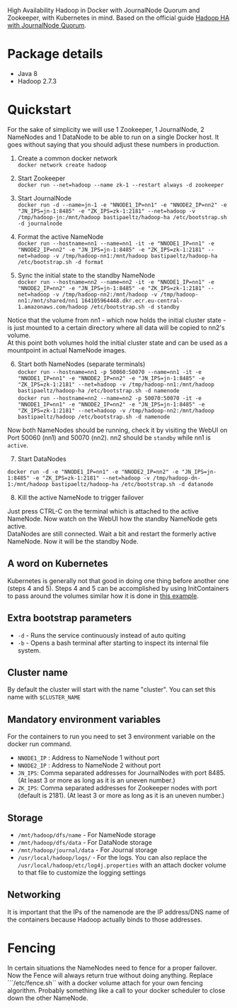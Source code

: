 High Availability Hadoop in Docker with JournalNode Quorum and Zookeeper, with Kubernetes in mind. Based on the official guide [Hadoop HA with JournalNode Quorum](https://hadoop.apache.org/docs/r2.7.3/hadoop-project-dist/hadoop-hdfs/HDFSHighAvailabilityWithQJM.html).

# Package details
* Java 8
* Hadoop 2.7.3

# Quickstart
For the sake of simplicity we will use 1 Zookeeper, 1 JournalNode, 2 NameNodes and 1 DataNode to be able to run on a single Docker host.
It goes without saying that you should adjust these numbers in production.

1. Create a common docker network  
```docker network create hadoop```

2. Start Zookeeper  
```docker run --net=hadoop --name zk-1 --restart always -d zookeeper```

3. Start JournalNode  
```docker run -d --name=jn-1 -e "NNODE1_IP=nn1" -e "NNODE2_IP=nn2" -e "JN_IPS=jn-1:8485" -e "ZK_IPS=zk-1:2181" --net=hadoop -v /tmp/hadoop-jn:/mnt/hadoop bastipaeltz/hadoop-ha /etc/bootstrap.sh -d journalnode```

4. Format the active NameNode  
```docker run --hostname=nn1 --name=nn1 -it -e "NNODE1_IP=nn1" -e "NNODE2_IP=nn2" -e "JN_IPS=jn-1:8485" -e "ZK_IPS=zk-1:2181" --net=hadoop -v /tmp/hadoop-nn1:/mnt/hadoop bastipaeltz/hadoop-ha /etc/bootstrap.sh -d format```

5. Sync the initial state to the standby NameNode  
```docker run --hostname=nn2 --name=nn2 -it -e "NNODE1_IP=nn1" -e "NNODE2_IP=nn2" -e "JN_IPS=jn-1:8485" -e "ZK_IPS=zk-1:2181" --net=hadoop -v /tmp/hadoop-nn2:/mnt/hadoop -v /tmp/hadoop-nn1:/mnt/shared/nn1 164105964448.dkr.ecr.eu-central-1.amazonaws.com/hadoop /etc/bootstrap.sh -d standby```  

Notice that the volume from nn1 - which now holds the initial cluster state - is just mounted to a certain directory where all data will be copied to nn2's volume.  
At this point both volumes hold the initial cluster state and can be used as a mountpoint in actual NameNode images.

6. Start both NameNodes (separate terminals)  
```docker run --hostname=nn1 -p 50060:50070 --name=nn1 -it -e "NNODE1_IP=nn1" -e "NNODE2_IP=nn2" -e "JN_IPS=jn-1:8485" -e "ZK_IPS=zk-1:2181" --net=hadoop -v /tmp/hadoop-nn1:/mnt/hadoop bastipaeltz/hadoop-ha /etc/bootstrap.sh -d namenode```  
```docker run --hostname=nn2 --name=nn2 -p 50070:50070 -it -e "NNODE1_IP=nn1" -e "NNODE2_IP=nn2" -e "JN_IPS=jn-1:8485" -e "ZK_IPS=zk-1:2181" --net=hadoop -v /tmp/hadoop-nn2:/mnt/hadoop bastipaeltz/hadoop /etc/bootstrap.sh -d namenode```

Now both NameNodes should be running, check it by visiting the WebUI on Port 50060 (nn1) and 50070 (nn2). nn2 should be `standby` while nn1 is `active`.

7. Start DataNodes

```docker run -d -e "NNODE1_IP=nn1" -e "NNODE2_IP=nn2" -e "JN_IPS=jn-1:8485" -e "ZK_IPS=zk-1:2181" --net=hadoop -v /tmp/hadoop-dn-1:/mnt/hadoop bastipaeltz/hadoop-ha /etc/bootstrap.sh -d datanode```

8. Kill the active NameNode to trigger failover

Just press CTRL-C on the terminal which is attached to the active NameNode. Now watch on the WebUI how the standby NameNode gets active.  
DataNodes are still connected. Wait a bit and restart the formerly active NameNode. Now it will be the standby Node.

## A word on Kubernetes
Kubernetes is generally not that good in doing one thing before another one (steps 4 and 5).
Steps 4 and 5 can be accomplished by using InitContainers to pass around the volumes similar how it is done in [this example](https://kubernetes.io/docs/tutorials/stateful-application/run-replicated-stateful-application/#statefulset).

## Extra bootstrap parameters
* ```-d``` - Runs the service continuously instead of auto quiting
* ```-b``` - Opens a bash terminal after starting to inspect its internal file system.

## Cluster name
By default the cluster will start with the name "cluster". You can set this name with ```$CLUSTER_NAME```

## Mandatory environment variables
For the containers to run you need to set 3 environment variable on the docker run command.

* ```NNODE1_IP``` : Address to NameNode 1 without port
* ```NNODE2_IP``` : Address to NameNode 2 without port
* ```JN_IPS```: Comma separated addresses for JournalNodes with port 8485. (At least 3 or more as long as it is an uneven number.)
* ```ZK_IPS```: Comma separated addresses for Zookeeper nodes with port (default is 2181).  (At least 3 or more as long as it is an uneven number.)

## Storage
* ```/mnt/hadoop/dfs/name``` - For NameNode storage
* ```/mnt/hadoop/dfs/data``` - For DataNode storage
* ```/mnt/hadoop/journal/data``` - For Journal storage
* ```/usr/local/hadoop/logs/``` - For the logs. You can also replace the ```/usr/local/hadoop/etc/log4j.properties``` with an attach docker volume to that file to customize the logging settings

## Networking

It is important that the IPs of the namenode are the IP address/DNS name of the containers because Hadoop actually binds to those addresses.

# Fencing
In certain situations the NameNodes need to fence for a proper failover. Now the Fence will always return true without doing anything. Replace ```/etc/fence.sh`` with a docker volume attach for your own fencing algorithm. Probably something like a call to your docker scheduler to close down the other NameNode.

